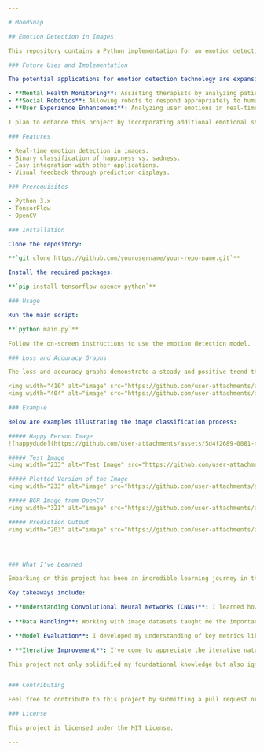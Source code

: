 ```yaml
---

# MoodSnap

## Emotion Detection in Images

This repository contains a Python implementation for an emotion detection model that analyzes images to predict whether a person is happy or not. Utilizing deep learning techniques, this project aims to accurately classify facial expressions, providing insights into emotional states.

### Future Uses and Implementation

The potential applications for emotion detection technology are expansive and promising. In the future, this project can be integrated into various domains, such as:

- **Mental Health Monitoring**: Assisting therapists by analyzing patients’ emotional states through images, enabling more personalized care.
- **Social Robotics**: Allowing robots to respond appropriately to human emotions, enhancing human-robot interaction and creating more empathetic machines.
- **User Experience Enhancement**: Analyzing user emotions in real-time to tailor content or advertisements based on emotional responses, improving engagement and satisfaction.

I plan to enhance this project by incorporating additional emotional states beyond happiness and sadness, such as anger and surprise. By utilizing advanced machine learning techniques, I aim to create a robust model that can learn from diverse datasets and improve its predictions over time.

### Features

- Real-time emotion detection in images.
- Binary classification of happiness vs. sadness.
- Easy integration with other applications.
- Visual feedback through prediction displays.

### Prerequisites

- Python 3.x
- TensorFlow
- OpenCV

### Installation

Clone the repository:

**`git clone https://github.com/yourusername/your-repo-name.git`**

Install the required packages:

**`pip install tensorflow opencv-python`**

### Usage

Run the main script:

**`python main.py`**

Follow the on-screen instructions to use the emotion detection model.

### Loss and Accuracy Graphs

The loss and accuracy graphs demonstrate a steady and positive trend throughout the training process. The loss consistently decreased, indicating that the model was effectively learning from the data. Meanwhile, the accuracy steadily increased, showcasing the model's improving ability to classify images correctly. This promising performance suggests that the model is well-tuned and ready for real-world applications.

<img width="410" alt="image" src="https://github.com/user-attachments/assets/298b7ed9-4fb4-4a6e-9a6e-0cf5767ce4f7">
<img width="404" alt="image" src="https://github.com/user-attachments/assets/9936c425-2b83-44eb-b43f-aff065a70a8f">

### Example 

Below are examples illustrating the image classification process:

##### Happy Person Image
![happydude](https://github.com/user-attachments/assets/5d4f2689-0081-4246-a6da-dc8690930288)

##### Test Image
<img width="233" alt="Test Image" src="https://github.com/user-attachments/assets/fcf6cc8a-5544-4f4f-a2b0-2128e00a1a05">

##### Plotted Version of the Image
<img width="233" alt="image" src="https://github.com/user-attachments/assets/fcf6cc8a-5544-4f4f-a2b0-2128e00a1a05">

##### BGR Image from OpenCV
<img width="321" alt="image" src="https://github.com/user-attachments/assets/0f173dbc-d0c6-48c1-b7bc-138f16a610e3">

##### Prediction Output
<img width="203" alt="image" src="https://github.com/user-attachments/assets/746fb63f-03f6-439e-816c-d066a65c8a1f">




### What I've Learned

Embarking on this project has been an incredible learning journey in the field of machine learning and image classification. I have gained valuable skills in data preprocessing, model architecture design, and performance evaluation. 

Key takeaways include:

- **Understanding Convolutional Neural Networks (CNNs)**: I learned how CNNs work and how to construct them using TensorFlow and Keras. This has deepened my appreciation for how layers process visual data.
  
- **Data Handling**: Working with image datasets taught me the importance of data cleanliness, including handling different image formats and scaling pixel values for optimal model performance.

- **Model Evaluation**: I developed my understanding of key metrics like accuracy, precision, and recall, and how to interpret them to assess model performance.

- **Iterative Improvement**: I've come to appreciate the iterative nature of machine learning projects—testing, refining, and optimizing are crucial to building effective models.

This project not only solidified my foundational knowledge but also ignited a passion for exploring further applications of machine learning in real-world scenarios.


### Contributing

Feel free to contribute to this project by submitting a pull request or opening an issue.

### License

This project is licensed under the MIT License.

---
```

